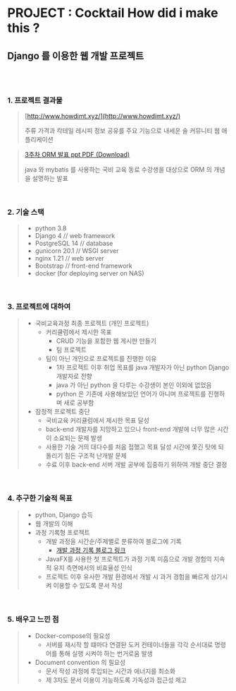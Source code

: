 # PROJECT : Cocktail How did i make this ?

## Django 를 이용한 웹 개발 프로젝트


<br><br>


### 1. 프로젝트 결과물
> [http://www.howdimt.xyz/](http://www.howdimt.xyz/)
>
> 주류 가격과 칵테일 레시피 정보 공유를 주요 기능으로 내세운 술 커뮤니티 웹 애플리케이션

>[3주차 ORM 발표 ppt PDF (Download)](https://drive.google.com/file/d/1SR0sL2E_e0eVl3LOhmga6DvBPivja6zB/view?usp=share_link)
>
> java 와 mybatis 를 사용하는 국비 교육 동료 수강생을 대상으로 ORM 의 개념을 설명하는 발표

<br>

### 2. 기술 스택
>
> * python 3.8
> * Django 4 // web framework
> * PostgreSQL 14 // database
> * gunicorn 20.1 // WSGI server
> * nginx 1.21 // web server
> * Bootstrap // front-end framework
> * docker (for deploying server on NAS)

<br>

### 3. 프로젝트에 대하여
> * 국비교육과정 최종 프로젝트 (개인 프로젝트)
>   * 커리큘럼에서 제시한 목표
>     * CRUD 기능을 포함한 웹 게시판 만들기
>     * 팀 프로젝트
>   * 팀이 아닌 개인으로 프로젝트를 진행한 이유
>     * 1차 프로젝트 이후 취업 목표를 java 개발자가 아닌 python Django 개발자로 전향
>     * java 가 아닌 python 을 다루는 수강생이 본인 이외에 없었음
>     * python 은 기존에 사용해보았던 언어가 아니며 프로젝트를 진행하며 새로 공부함
> * 잠정적 프로젝트 중단
>   * 국비교육 커리큘럼에서 제시한 목표 달성
>   * back-end 개발자를 지망하고 있으나 front-end 개발에 너무 많은 시간이 소요되는 문제 발생
>   * 사용한 기술 거의 대다수를 처음 접했고 목표 달성 시간에 쫓긴 탓에 되돌리기 힘든 구조적 난개발 문제 
>   * 수료 이후 back-end 서버 개발 공부에 집중하기 위하여 개발 중단 결정  

<br>

### 4. 추구한 기술적 목표
>   * python, Django 습득
>   * 웹 개발의 이해
>   * 과정 기록형 프로젝트
>     * 개발 과정을 시간순/주제별로 분류하여 블로그에 기록
>       * [개발 과정 기록 블로그 링크](https://dpcalfola.tistory.com/entry/20220921-Django-pojc-A4)
>     * JavaFX를 사용한 첫 프로젝트가 과정 기록 미흡으로 개발 경험의 지속적 유지 측면에서의 비효율성 인식 
>     * 프로젝트 이후 유사한 개발 환경에서 개발 시 과거 경험을 빠르게 상기시켜 이용할 수 있도록 문서 작성  

<br>

### 5. 배우고 느낀 점
> * Docker-compose의 필요성
>   * 서버를 재시작 할 떄마다 연결돤 도커 컨테이너들을 각각 순서대로 명령어를 통해 실행 시켜야 하는 번거로움 발생   
> * Document convention 의 필요성
>   * 문서 작성 과정에 투입되는 시간과 에너지를 최소화
>   * 제 3자도 문서 이용이 가능하도록 가독성과 접근성 제고

[//]: # (> * 체계적인 구조 설계의 필요성)

[//]: # (>   * )
